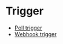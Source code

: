 # Trigger

- [Poll trigger](trigger/poll-trigger.md)
- [Webhook trigger](trigger/webhook-trigger.md)
